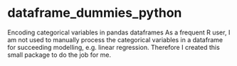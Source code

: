 # dataframe_dummies_python
Encoding categorical variables in pandas dataframes
As a frequent R user, I am not used to manually process the categorical variables in a dataframe for succeeding modelling, e.g. linear regression. Therefore I created this small package to do the job for me.
